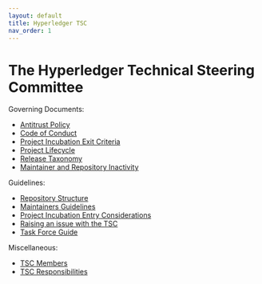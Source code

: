 ```yaml
---
layout: default
title: Hyperledger TSC
nav_order: 1
---
```

[//]: # (SPDX-License-Identifier: CC-BY-4.0)

# The Hyperledger Technical Steering Committee

Governing Documents:

* [Antitrust Policy](./antitrust.md)
* [Code of Conduct](./code-of-conduct.md)
* [Project Incubation Exit Criteria](./project-incubation-exit.md)
* [Project Lifecycle](./project-lifecycle.md)
* [Release Taxonomy](./release-taxonomy.md)
* [Maintainer and Repository Inactivity](./inactivity.md)

Guidelines:

* [Repository Structure](./repository-structure.md)
* [Maintainers Guidelines](./MAINTAINERS-guidelines.md)
* [Project Incubation Entry Considerations](./project-incubation-entry-considerations.md)
* [Raising an issue with the TSC](./raising-an-issue.md)
* [Task Force Guide](./task-force-guide.md)

Miscellaneous:

* [TSC Members](./tsc-members.md)
* [TSC Responsibilities](./tsc-responsibilities.md)
